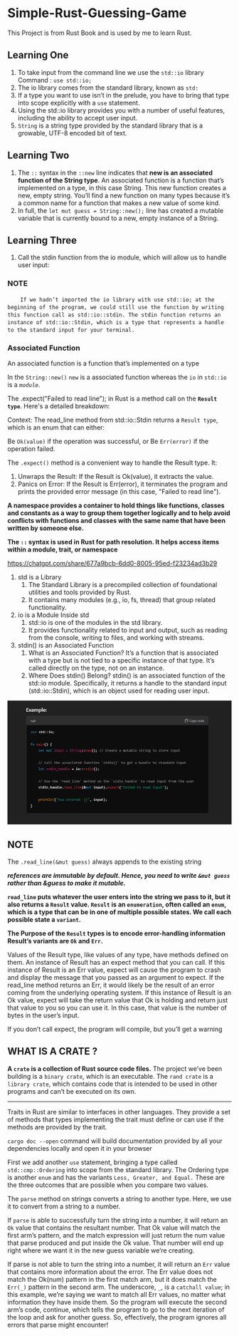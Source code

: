 # Simple-Rust-Guessing-Game

This Project is from Rust Book and is used by me to learn Rust.

## Learning One

1. To take input from the command line we use the `std::io` library
   Command : `use std::io;`
2. The io library comes from the standard library, known as `std:`
3. If a type you want to use isn’t in the prelude, you have to bring that type into scope explicitly with a `use` statement.
4. Using the std::io library provides you with a number of useful features, including the ability to accept user input.
5. `String` is a string type provided by the standard library that is a growable, UTF-8 encoded bit of text.

## Learning Two

1. The `::` syntax in the `::new` line indicates that **new is an associated function of the String type**. An associated function is a function that’s implemented on a type, in this case String. This new function creates a new, empty string. You’ll find a new function on many types because it’s a common name for a function that makes a new value of some kind.
2. In full, the `let mut guess = String::new();` line has created a mutable variable that is currently bound to a new, empty instance of a String.

## Learning Three

1. Call the stdin function from the io module, which will allow us to handle user input:

### **NOTE**

`    If we hadn’t imported the io library with use std::io; at the beginning of the program, we could still use the function by writing this function call as std::io::stdin. The stdin function returns an instance of std::io::Stdin, which is a type that represents a handle to the standard input for your terminal.`

### Associated Function

An associated function is a function that’s implemented on a type

In the `String::new()` `new` is a associated function whereas the `io` in `std::io` is a _`module`_.

The .expect("Failed to read line"); in Rust is a method call on the **`Result type`**. Here's a detailed breakdown:

Context:
The read_line method from std::io::Stdin returns a `Result type`, which is an enum that can either:

Be `Ok(value)` if the operation was successful, or
Be `Err(error)` if the operation failed.

The `.expect()` method is a convenient way to handle the Result type. It:

1. Unwraps the Result: If the Result is Ok(value), it extracts the value.
2. Panics on Error: If the Result is Err(error), it terminates the program and prints the provided error message (in this case, "Failed to read line").

**A namespace provides a container to hold things like functions, classes and constants as a way to group them together logically and to help avoid conflicts with functions and classes with the same name that have been written by someone else.**

**The `::` syntax is used in Rust for path resolution. It helps access items within a module, trait, or namespace**

https://chatgpt.com/share/677a9bcb-6dd0-8005-95ed-f23234ad3b29

1. std is a Library
   1. The Standard Library is a precompiled collection of foundational utilities and tools provided by Rust.
   2. It contains many modules (e.g., io, fs, thread) that group related functionality.
2. io is a Module Inside std
   1. std::io is one of the modules in the std library.
   2. It provides functionality related to input and output, such as reading from the console, writing to files, and working with streams.
3. stdin() is an Associated Function
   1. What is an Associated Function?
      It’s a function that is associated with a type but is not tied to a specific instance of that type.
      It’s called directly on the type, not on an instance.
   2. Where Does stdin() Belong?
      stdin() is an associated function of the std::io module. Specifically, it returns a handle to the standard input (std::io::Stdin), which is an object used for reading user input.

![Image of the Library Module and Associated Function](./Pictures/libmodasso.png)

## NOTE

The `.read_line(&mut guess)` always appends to the existing string

**_references are immutable by default. Hence, you need to write `&mut guess` rather than &guess to make it mutable._**

**`read_line` puts whatever the user enters into the string we pass to it, but it also returns a `Result` value. `Result` is an `enumeration`, often called an `enum`, which is a type that can be in one of multiple possible states. We call each possible state a `variant`.**

**The Purpose of the `Result` types is to encode error-handling information**
**Result’s variants are `Ok` and `Err`.**

Values of the Result type, like values of any type, have methods defined on them. An instance of Result has an expect method that you can call. If this instance of Result is an Err value, expect will cause the program to crash and display the message that you passed as an argument to expect. If the read_line method returns an Err, it would likely be the result of an error coming from the underlying operating system. If this instance of Result is an Ok value, expect will take the return value that Ok is holding and return just that value to you so you can use it. In this case, that value is the number of bytes in the user’s input.

If you don’t call expect, the program will compile, but you’ll get a warning

## WHAT IS A CRATE ?

**A `crate` is a collection of Rust source code files.** The project we’ve been building is a `binary crate`, which is an executable. The `rand crate` is a `library crate`, which contains code that is intended to be used in other programs and can’t be executed on its own.

---

Traits in Rust are similar to interfaces in other languages. They provide a set of methods that types implementing the trait must define or can use if the methods are provided by the trait.

`cargo doc --open` command will build documentation provided by all your dependencies locally and open it in your browser

First we add another `use` statement, bringing a type called `std::cmp::Ordering` into scope from the standard library. The Ordering type is another `enum` and has the variants `Less, Greater, and Equal.` These are the three outcomes that are possible when you compare two values.

The `parse` method on strings converts a string to another type. Here, we use it to convert from a string to a number.

If `parse` is able to successfully turn the string into a number, it will return an `Ok` value that contains the resultant number. That Ok value will match the first arm’s pattern, and the match expression will just return the num value that parse produced and put inside the Ok value. That number will end up right where we want it in the new guess variable we’re creating.

If parse is not able to turn the string into a number, it will return an `Err` value that contains more information about the error. The Err value does not match the Ok(num) pattern in the first match arm, but it does match the `Err(_)` pattern in the second arm. The underscore, `_`, is a `catchall value`; in this example, we’re saying we want to match all Err values, no matter what information they have inside them. So the program will execute the second arm’s code, continue, which tells the program to go to the next iteration of the loop and ask for another guess. So, effectively, the program ignores all errors that parse might encounter!
